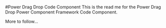 #Power Drag Drop Code Component
This is the read me for the Power Drag Drop Power Component Framework Code Component.

More to follow...